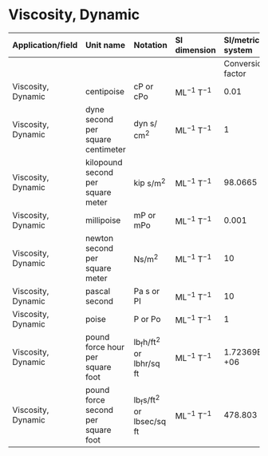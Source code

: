 # Viscosity, Dynamic

| Application/field | Unit name | Notation | SI dimension | SI/metric system |  | English/US system |  |
| :--- | :--- | :--- | :--- | :--- | :--- | :--- | :--- |
|  |  |  |  | Conversion factor | Unit | Conversion factor | Unit |
| Viscosity, Dynamic | centipoise | cP or cPo | $\mathrm{ML}^{-1} \mathrm{~T}^{-1}$ | 0.01 | P | $2.0885 \mathrm{E}-05$ | $\mathrm{lb}_{\mathrm{f}} \mathrm{s} / \mathrm{ft}^{2}$ |
| Viscosity, Dynamic | dyne second per square centimeter | dyn s/ $\mathrm{cm}^{2}$ | $\mathrm{ML}^{-1} \mathrm{~T}^{-1}$ | 1 | P | 0.0020885 | $\mathrm{lb}_{\mathrm{f}} \mathrm{s} / \mathrm{ft}^{2}$ |
| Viscosity, Dynamic | kilopound second per square meter | kip $\mathrm{s} / \mathrm{m}^{2}$ | $\mathrm{ML}^{-1} \mathrm{~T}^{-1}$ | 98.0665 | P | 0.20482 | $\mathrm{lb}_{\mathrm{f}} \mathrm{s} / \mathrm{ft}^{2}$ |
| Viscosity, Dynamic | millipoise | mP or mPo | $\mathrm{ML}^{-1} \mathrm{~T}^{-1}$ | 0.001 | P | 2.0885E-06 | $\mathrm{lb}_{\mathrm{f}} \mathrm{s} / \mathrm{ft}^{2}$ |
| Viscosity, Dynamic | newton second per square meter | $\mathrm{N} \mathrm{s} / \mathrm{m}^{2}$ | $\mathrm{ML}^{-1} \mathrm{~T}^{-1}$ | 10 | P | 0.020885 | $\mathrm{lb}_{\mathrm{f}} \mathrm{s} / \mathrm{ft}^{2}$ |
| Viscosity, Dynamic | pascal second | Pa s or PI | $\mathrm{ML}^{-1} \mathrm{~T}^{-1}$ | 10 | P | 0.020885 | $\mathrm{lb}_{\mathrm{f}} \mathrm{s} / \mathrm{ft}^{2}$ |
| Viscosity, Dynamic | poise | P or Po | $\mathrm{ML}^{-1} \mathrm{~T}^{-1}$ | 1 | P | 0.0020885 | $\mathrm{lb}_{\mathrm{f}} \mathrm{s} / \mathrm{ft}^{2}$ |
| Viscosity, Dynamic | pound force hour per square foot | $\mathrm{lb}_{\mathrm{f}} \mathrm{h} / \mathrm{ft}^{2}$ or $\mathrm{lb} \mathrm{hr} / \mathrm{sq}$ ft | $\mathrm{ML}^{-1} \mathrm{~T}^{-1}$ | 1.72369E +06 | P | 3600 | $\mathrm{lb}_{\mathrm{f}} \mathrm{s} / \mathrm{ft}^{2}$ |
| Viscosity, Dynamic | pound force second per square foot | $\mathrm{lb}_{\mathrm{f}} \mathrm{s} / \mathrm{ft}^{2}$ or $\mathrm{lb} \mathrm{sec} / \mathrm{sq}$ ft | $\mathrm{ML}^{-1} \mathrm{~T}^{-1}$ | 478.803 | P | 1.0000 | $\mathrm{lb}_{\mathrm{f}} \mathrm{s} / \mathrm{ft}^{2}$ |
